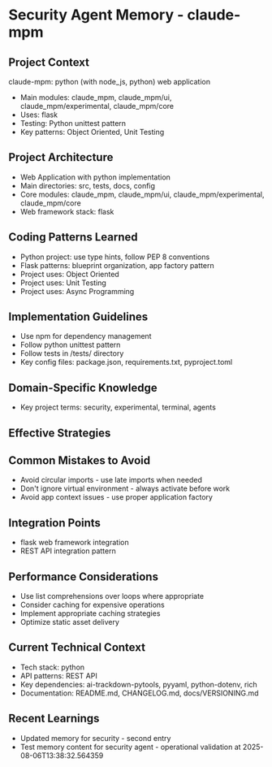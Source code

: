 # Security Agent Memory - claude-mpm

<!-- MEMORY LIMITS: 8KB max | 10 sections max | 15 items per section -->
<!-- Last Updated: 2025-08-06 13:38:35 | Auto-updated by: system -->

## Project Context
claude-mpm: python (with node_js, python) web application
- Main modules: claude_mpm, claude_mpm/ui, claude_mpm/experimental, claude_mpm/core
- Uses: flask
- Testing: Python unittest pattern
- Key patterns: Object Oriented, Unit Testing

## Project Architecture
- Web Application with python implementation
- Main directories: src, tests, docs, config
- Core modules: claude_mpm, claude_mpm/ui, claude_mpm/experimental, claude_mpm/core
- Web framework stack: flask

## Coding Patterns Learned
- Python project: use type hints, follow PEP 8 conventions
- Flask patterns: blueprint organization, app factory pattern
- Project uses: Object Oriented
- Project uses: Unit Testing
- Project uses: Async Programming

## Implementation Guidelines
- Use npm for dependency management
- Follow python unittest pattern
- Follow tests in /tests/ directory
- Key config files: package.json, requirements.txt, pyproject.toml

## Domain-Specific Knowledge
<!-- Agent-specific knowledge for claude-mpm domain -->
- Key project terms: security, experimental, terminal, agents

## Effective Strategies
<!-- Successful approaches discovered through experience -->

## Common Mistakes to Avoid
- Avoid circular imports - use late imports when needed
- Don't ignore virtual environment - always activate before work
- Avoid app context issues - use proper application factory

## Integration Points
- flask web framework integration
- REST API integration pattern

## Performance Considerations
- Use list comprehensions over loops where appropriate
- Consider caching for expensive operations
- Implement appropriate caching strategies
- Optimize static asset delivery

## Current Technical Context
- Tech stack: python
- API patterns: REST API
- Key dependencies: ai-trackdown-pytools, pyyaml, python-dotenv, rich
- Documentation: README.md, CHANGELOG.md, docs/VERSIONING.md

## Recent Learnings
<!-- Most recent discoveries and insights -->

- Updated memory for security - second entry
- Test memory content for security agent - operational validation at 2025-08-06T13:38:32.564359